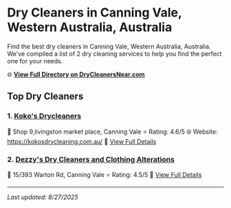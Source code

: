 # Dry Cleaners in Canning Vale, Western Australia, Australia

Find the best dry cleaners in Canning Vale, Western Australia, Australia. We've compiled a list of 2 dry cleaning services to help you find the perfect one for your needs.

🌐 **[View Full Directory on DryCleanersNear.com](https://drycleanersnear.com/city/Australia/Western%20Australia/Canning%20Vale)**

## Top Dry Cleaners

### 1. [Koko's Drycleaners](https://drycleanersnear.com/dryCleaner/68ad16201d9ee695c9252d95/koko-s-drycleaners)
📍 Shop 9,livingston market place, Canning Vale
⭐ Rating: 4.6/5
🌐 Website: https://kokosdrycleaning.com.au/
🔗 [View Full Details](https://drycleanersnear.com/dryCleaner/68ad16201d9ee695c9252d95/koko-s-drycleaners)

### 2. [Dezzy's Dry Cleaners and Clothing Alterations](https://drycleanersnear.com/dryCleaner/68ad166d1d9ee695c925304c/dezzy-s-dry-cleaners-and-clothing-alterations)
📍 15/393 Warton Rd, Canning Vale
⭐ Rating: 4.5/5
🔗 [View Full Details](https://drycleanersnear.com/dryCleaner/68ad166d1d9ee695c925304c/dezzy-s-dry-cleaners-and-clothing-alterations)


---

*Last updated: 8/27/2025*
